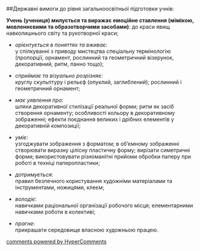 <div id="hypercomments_widget" class="js-hypercomments-widget invisible"></div>

##Державні вимоги до рівня загальноосвітньої підготовки учнів:

**Учень (учениця) милується та виражає емоційне ставлення (мімікою, мовленнєвими та образотворчими засобами)**: до краси явищ навколишнього світу та рукотворної краси;

*	*орієнтується в поняттях та вживає*:<br>у спілкуванні з приводу мистецтва спеціальну термінологію (пропорції, орнамент, рослинний та геометричний візерунок, декоративний, ритм, панно тощо);

*	*сприймає та візуально розрізняє*:<br>круглу скульптуру і рельєф (опуклий, заглиблений); рослинний і геометричний орнамент;

*	*має уявлення про*:<br>шляхи декоративної стилізації реальної форми; ритм як засіб створення орнаменту; особливості кольору в декоративному зображенні; ефекти поєднання великих і дрібних елементів у декоративній композиції;

*	*уміє*:<br>узгоджувати зображення з форматом; в об’ємному зображенні створювати виразну цілісну пластичну форму; вирізати симетричні форми; використовувати різноманітні прийоми обробки паперу при роботі в техніці паперопластики;

*	*дотримується*:<br>правил безпечного користування художніми матеріалами та інструментами, ножицями, клеєм;

*	*володіє*:<br>навичками раціональної організації робочого місця; елементарними навичками роботи в колективі;

*	*прагне*:<br>прикрашати середовище власною художньою працею.


<div class="js-hypercomments-container">
    <a href="http://hypercomments.com" class="hc-link" title="comments widget">comments powered by HyperComments</a>
</div>